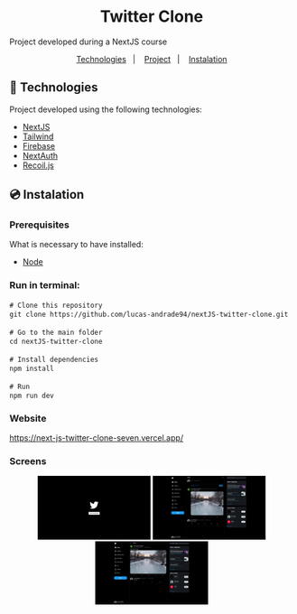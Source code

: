 <h1 align="center">
    Twitter Clone
</h1>

<p>Project developed during a NextJS course</p>

<p align="center">
	<a href="#-technologies">Technologies</a>&nbsp;&nbsp;&nbsp;|&nbsp;&nbsp;&nbsp;
	<a href="#-project">Project</a>&nbsp;&nbsp;&nbsp;|&nbsp;&nbsp;&nbsp;
	<a href="#-instalation">Instalation</a>
</p>

## 🤖 Technologies

Project developed using the following technologies:

- [NextJS](https://nextjs.org/)
- [Tailwind](https://tailwindcss.com/)
- [Firebase](https://firebase.google.com/)
- [NextAuth](https://next-auth.js.org/)
- [Recoil.js](https://recoiljs.org/)

## 💿 Instalation

### Prerequisites

What is necessary to have installed:

- [Node](https://nodejs.org/en/download/)

### Run in terminal:

```
# Clone this repository
git clone https://github.com/lucas-andrade94/nextJS-twitter-clone.git

# Go to the main folder
cd nextJS-twitter-clone

# Install dependencies
npm install

# Run
npm run dev
```

### Website

https://next-js-twitter-clone-seven.vercel.app/

### Screens

<div align="center">
    <img alt="Login Screen" title="Login Screen" src=".github\screen-1.png?raw=true" width="200px" />
		<img alt="Timeline Screen" title="Timeline Screen" src=".github\screen-2.png?raw=true" width="200px" />
		<img alt="Comments Screen" title="Comments Screen" src=".github\screen-3.png?raw=true" width="200px" />
</div>
